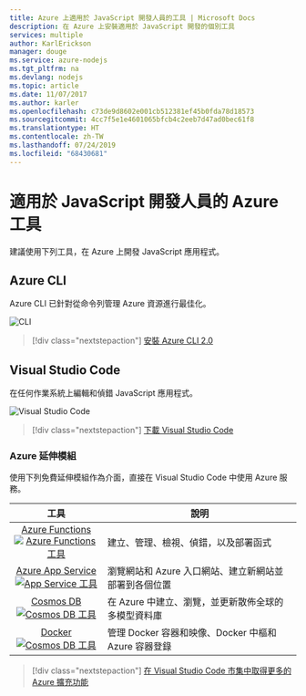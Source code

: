 ```yaml
---
title: Azure 上適用於 JavaScript 開發人員的工具 | Microsoft Docs
description: 在 Azure 上安裝適用於 JavaScript 開發的個別工具
services: multiple
author: KarlErickson
manager: douge
ms.service: azure-nodejs
ms.tgt_pltfrm: na
ms.devlang: nodejs
ms.topic: article
ms.date: 11/07/2017
ms.author: karler
ms.openlocfilehash: c73de9d8602e001cb512381ef45b0fda78d18573
ms.sourcegitcommit: 4cc7f5e1e4601065bfcb4c2eeb7d47ad0bec61f8
ms.translationtype: HT
ms.contentlocale: zh-TW
ms.lasthandoff: 07/24/2019
ms.locfileid: "68430681"
---
```

# <a name="azure-tools-for-javascript-developers"></a>適用於 JavaScript 開發人員的 Azure 工具
建議使用下列工具，在 Azure 上開發 JavaScript 應用程式。

## <a name="azure-cli"></a>Azure CLI
Azure CLI 已針對從命令列管理 Azure 資源進行最佳化。

![CLI](media/node-azure-tools/cli.png)
 
> [!div class="nextstepaction"]
> [安裝 Azure CLI 2.0](/cli/azure/install-az-cli2)

## <a name="visual-studio-code"></a>Visual Studio Code
在任何作業系統上編輯和偵錯 JavaScript 應用程式。

![Visual Studio Code](media/node-azure-tools/vs-code.png)

> [!div class="nextstepaction"]
> [下載 Visual Studio Code](https://code.visualstudio.com)

### <a name="azure-extensions"></a>Azure 延伸模組
使用下列免費延伸模組作為介面，直接在 Visual Studio Code 中使用 Azure 服務。

| 工具 | 說明  |
|:---------:|---------|
| [Azure Functions](https://marketplace.visualstudio.com/items?itemName=ms-azuretools.vscode-azurefunctions) <br> [![Azure Functions 工具](media/node-azure-tools/icon-azure-functions.png)](https://marketplace.visualstudio.com/items?itemName=ms-azuretools.vscode-azurefunctions) | 建立、管理、檢視、偵錯，以及部署函式|
| [Azure App Service](https://marketplace.visualstudio.com/items?itemName=ms-azuretools.vscode-azureappservice) <br> [![App Service 工具](media/node-azure-tools/icon-azure-app-service.png)](https://marketplace.visualstudio.com/items?itemName=ms-azuretools.vscode-azureappservice) | 瀏覽網站和 Azure 入口網站、建立新網站並部署到各個位置 |
| [Cosmos DB](https://marketplace.visualstudio.com/items?itemName=ms-azuretools.vscode-cosmosdb)  <br> [![Cosmos DB 工具](media/node-azure-tools/icon-cosmos-db.png)](https://marketplace.visualstudio.com/items?itemName=ms-azuretools.vscode-cosmosdb)| 在 Azure 中建立、瀏覽，並更新散佈全球的多模型資料庫 |
| [Docker](https://marketplace.visualstudio.com/items?itemName=formulahendry.docker-explorer)   <br> [![Cosmos DB 工具](media/node-azure-tools/icon-docker.png)](https://marketplace.visualstudio.com/items?itemName=formulahendry.docker-explorer)| 管理 Docker 容器和映像、Docker 中樞和 Azure 容器登錄 |

> [!div class="nextstepaction"]
> [在 Visual Studio Code 市集中取得更多的 Azure 擴充功能](https://marketplace.visualstudio.com/search?term=azure&target=VSCode&category=All%20categories&sortBy=Relevance)